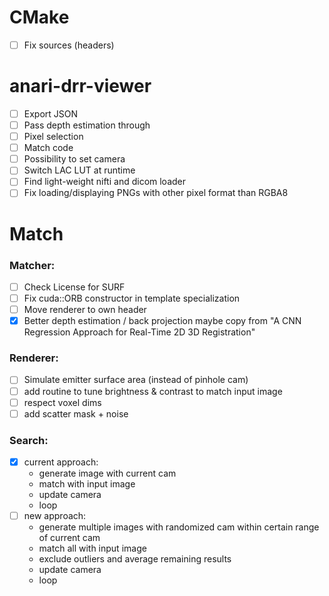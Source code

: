 # CMake
- [ ] Fix sources (headers)

# anari-drr-viewer
- [ ] Export JSON
- [ ] Pass depth estimation through
- [ ] Pixel selection
- [ ] Match code
- [ ] Possibility to set camera
- [ ] Switch LAC LUT at runtime
- [ ] Find light-weight nifti and dicom loader
- [ ] Fix loading/displaying PNGs with other pixel format than RGBA8

# Match
### Matcher:
- [ ] Check License for SURF
- [ ] Fix cuda::ORB constructor in template specialization
- [ ] Move renderer to own header
- [x] Better depth estimation / back projection
      maybe copy from "A CNN Regression Approach for Real-Time 2D 3D Registration"
### Renderer:
- [ ] Simulate emitter surface area (instead of pinhole cam)
- [ ] add routine to tune brightness & contrast to match input image
- [ ] respect voxel dims
- [ ] add scatter mask + noise
### Search:
- [x] current approach:
    * generate image with current cam
    * match with input image
    * update camera
    * loop
- [ ] new approach:
    * generate multiple images with randomized cam within certain range of current cam
    * match all with input image
    * exclude outliers and average remaining results
    * update camera
    * loop

